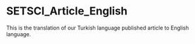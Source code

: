 # SETSCI_Article_English
This is the translation of our Turkish language published article to English language.
